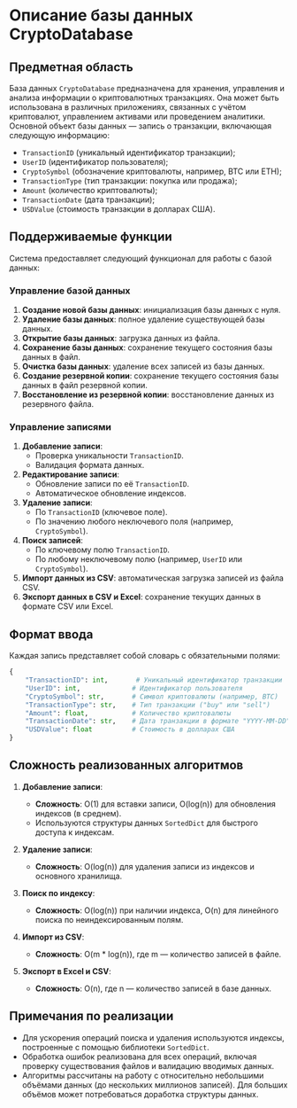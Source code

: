 # Описание базы данных CryptoDatabase

## Предметная область
База данных `CryptoDatabase` предназначена для хранения, управления и анализа информации о криптовалютных транзакциях. Она может быть использована в различных приложениях, связанных с учётом криптовалют, управлением активами или проведением аналитики. Основной объект базы данных — запись о транзакции, включающая следующую информацию:

- `TransactionID` (уникальный идентификатор транзакции);
- `UserID` (идентификатор пользователя);
- `CryptoSymbol` (обозначение криптовалюты, например, BTC или ETH);
- `TransactionType` (тип транзакции: покупка или продажа);
- `Amount` (количество криптовалюты);
- `TransactionDate` (дата транзакции);
- `USDValue` (стоимость транзакции в долларах США).

## Поддерживаемые функции
Система предоставляет следующий функционал для работы с базой данных:

### Управление базой данных
1. **Создание новой базы данных**: инициализация базы данных с нуля.
2. **Удаление базы данных**: полное удаление существующей базы данных.
3. **Открытие базы данных**: загрузка данных из файла.
4. **Сохранение базы данных**: сохранение текущего состояния базы данных в файл.
5. **Очистка базы данных**: удаление всех записей из базы данных.
6. **Создание резервной копии**: сохранение текущего состояния базы данных в файл резервной копии.
7. **Восстановление из резервной копии**: восстановление данных из резервного файла.

### Управление записями
1. **Добавление записи**:
   - Проверка уникальности `TransactionID`.
   - Валидация формата данных.
2. **Редактирование записи**:
   - Обновление записи по её `TransactionID`.
   - Автоматическое обновление индексов.
3. **Удаление записи**:
   - По `TransactionID` (ключевое поле).
   - По значению любого неключевого поля (например, `CryptoSymbol`).
4. **Поиск записей**:
   - По ключевому полю `TransactionID`.
   - По любому неключевому полю (например, `UserID` или `CryptoSymbol`).
5. **Импорт данных из CSV**: автоматическая загрузка записей из файла CSV.
6. **Экспорт данных в CSV и Excel**: сохранение текущих данных в формате CSV или Excel.

## Формат ввода

Каждая запись представляет собой словарь с обязательными полями:
```python
{
    "TransactionID": int,       # Уникальный идентификатор транзакции
    "UserID": int,             # Идентификатор пользователя
    "CryptoSymbol": str,       # Символ криптовалюты (например, BTC)
    "TransactionType": str,    # Тип транзакции ("buy" или "sell")
    "Amount": float,           # Количество криптовалюты
    "TransactionDate": str,    # Дата транзакции в формате "YYYY-MM-DD"
    "USDValue": float          # Стоимость в долларах США
}
```

## Сложность реализованных алгоритмов

1. **Добавление записи**:
   - **Сложность**: O(1) для вставки записи, O(log(n)) для обновления индексов (в среднем).
   - Используются структуры данных `SortedDict` для быстрого доступа к индексам.

2. **Удаление записи**:
   - **Сложность**: O(log(n)) для удаления записи из индексов и основного хранилища.

3. **Поиск по индексу**:
   - **Сложность**: O(log(n)) при наличии индекса, O(n) для линейного поиска по неиндексированным полям.

4. **Импорт из CSV**:
   - **Сложность**: O(m * log(n)), где m — количество записей в файле.

5. **Экспорт в Excel и CSV**:
   - **Сложность**: O(n), где n — количество записей в базе данных.

## Примечания по реализации
- Для ускорения операций поиска и удаления используются индексы, построенные с помощью библиотеки `SortedDict`.
- Обработка ошибок реализована для всех операций, включая проверку существования файлов и валидацию вводимых данных.
- Алгоритмы рассчитаны на работу с относительно небольшими объёмами данных (до нескольких миллионов записей). Для больших объёмов может потребоваться доработка структуры данных.

